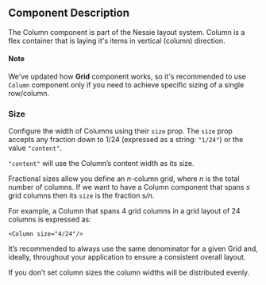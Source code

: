 ## Component Description

The Column component is part of the Nessie layout system. Column is a flex
container that is laying it's items in vertical (column) direction.


#### Note

We've updated how **Grid** component works, so it's recommended to use
`Column` component only if you need to achieve specific sizing of a single
row/column.


### Size

Configure the width of Columns using their `size` prop.  The `size` prop accepts
any fraction down to 1/24 (expressed as a string: `"1/24"`) or the value
`"content"`.

`"content"` will use the Column’s content width as its size.


Fractional sizes allow you define an _n_-column grid, where _n_ is the total
number of columns. If we want to have a Column component that spans _s_ grid
columns then its `size` is the fraction _s/n_.

For example, a Column that spans 4 grid columns in a grid layout of 24 columns
is expressed as:


```
<Column size="4/24"/>
```


It’s recommended to always use the same denominator for a given Grid and,
ideally, throughout your application to ensure a consistent overall layout.



If you don’t set column sizes the column widths will be distributed evenly.
